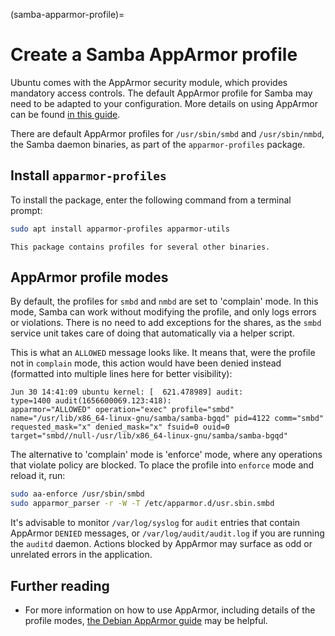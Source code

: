 (samba-apparmor-profile)=
# Create a Samba AppArmor profile

Ubuntu comes with the AppArmor security module, which provides mandatory access controls. The default AppArmor profile for Samba may need to be adapted to your configuration. More details on using AppArmor can be found [in this guide](https://ubuntu.com/server/docs/security-apparmor).

There are default AppArmor profiles for `/usr/sbin/smbd` and `/usr/sbin/nmbd`, the Samba daemon binaries, as part of the `apparmor-profiles` package. 

## Install `apparmor-profiles`

To install the package, enter the following command from a terminal prompt:

```bash
sudo apt install apparmor-profiles apparmor-utils
```

```{note}
This package contains profiles for several other binaries.
```

## AppArmor profile modes

By default, the profiles for `smbd` and `nmbd` are set to 'complain' mode. In this mode, Samba can work without modifying the profile, and only logs errors or violations. There is no need to add exceptions for the shares, as the `smbd` service unit takes care of doing that automatically via a helper script.

This is what an `ALLOWED` message looks like. It means that, were the profile not in `complain` mode, this action would have been denied instead (formatted into multiple lines here for better visibility):

```text
Jun 30 14:41:09 ubuntu kernel: [  621.478989] audit: 
type=1400 audit(1656600069.123:418):
apparmor="ALLOWED" operation="exec" profile="smbd"
name="/usr/lib/x86_64-linux-gnu/samba/samba-bgqd" pid=4122 comm="smbd"
requested_mask="x" denied_mask="x" fsuid=0 ouid=0
target="smbd//null-/usr/lib/x86_64-linux-gnu/samba/samba-bgqd" 
```

The alternative to 'complain' mode is 'enforce' mode, where any operations that violate policy are blocked. To place the profile into `enforce` mode and reload it, run:

```bash
sudo aa-enforce /usr/sbin/smbd
sudo apparmor_parser -r -W -T /etc/apparmor.d/usr.sbin.smbd
```

It's advisable to monitor `/var/log/syslog` for `audit` entries that contain AppArmor `DENIED` messages, or `/var/log/audit/audit.log` if you are running the `auditd` daemon. Actions blocked by AppArmor may surface as odd or unrelated errors in the application.

## Further reading

- For more information on how to use AppArmor, including details of the profile modes, [the Debian AppArmor guide](https://wiki.debian.org/AppArmor/HowToUse) may be helpful.
